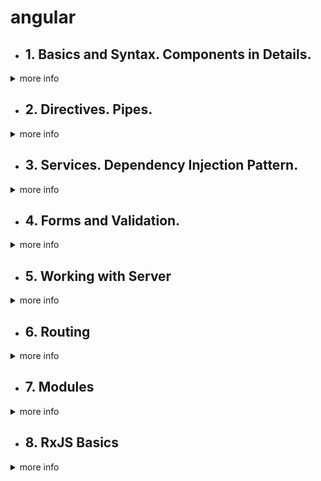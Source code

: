 # angular
- ## 1. Basics and Syntax. Components in Details.
<details>
<summary>more info</summary>

- [ ] [Data-Bindings (interpolation, one-way, two-way)](https://angular.io/guide/binding-syntax).
- [ ] [Component Interaction](https://angular.io/guide/component-interaction).
- [ ] [Lifecycle Hooks](https://angular.io/guide/lifecycle-hooks) (https://angdev.ru/doc/component-lifecycle/).
- [ ] [Change Detection Strategy](https://blogs.halodoc.io/understanding-angular-change-detection-strategy/).
- [ ] [ng-content](https://angular.io/guide/content-projection).

</details>
  
  
- ## 2. Directives. Pipes.
<details><summary>more info</summary>

- [ ] [Directive Types (attribute, structural) ](https://angular.io/guide/attribute-directives).
- [ ] [ng-container](https://angular.io/api/core/ng-container), [ng-template](https://angular.io/api/core/ng-template).
- [ ] [Pure & Impure Pipes](https://medium.com/@ghoul.ahmed5/pure-vs-impure-pipe-in-angular-2152cf073e4d).
- [ ] [Async Pipe](https://angular.io/api/common/AsyncPipe).
- [ ] [Custom Directives & Pipes]().

 </details>
 
 
 - ## 3. Services. Dependency Injection Pattern.
<details><summary>more info</summary>

- [ ] Dependency Injection Pattern:
  - [tutorial](https://www.tektutorialshub.com/angular-tutorial/#services-dependency-injection)
  - [video. Сервисы, внедрение зависимостей – Разбор механизма внедрения зависимостей](https://www.youtube.com/watch?v=fALKYP8voBQ),
  - [video. Angular Dependency Injection – Understanding hierarchical injectors](https://www.youtube.com/watch?v=G8zXugcYd7o),
  - [video. Angular dependency injection in depth – Dependency providers (2021)](https://www.youtube.com/watch?v=T1xmCC4y3xo)).
- [ ] [NOTES](https://github.com/ToMikhail/angular/blob/main/Dependencies%20Injection%20-%20Questions.md)
- [ ] links: [promise vs obsrevable](https://www.youtube.com/watch?v=xCfLfKNbnco&ab_channel=DecodedFrontend);   
             [RxJs switchMap vs mergeMap](https://www.youtube.com/watch?v=qYdKmYp95Jg&t=2s)   
             [RxJs Operators - ExhaustMap vs concatMap](https://www.youtube.com/watch?v=nh13_aPRQ0Q&t=2s)

 </details>
 
 
  - ## 4. Forms and Validation.
<details><summary>more info</summary>
  
  Существует 2 подхода реализации форм:  
  
1. Шаблонный подход (template driven forms);
1. Реактивный подход (Reactive forms). Через controls - это экземпляры класса FornControl, FormGroup, FormArray, FormBuilder;

Различия между template-driven forms и Reactive forms:  
- *Reactive forms* - sync, *template-driven forms* - async; 
- *Reactive forms* - управление происходит в класса модели (component). Богатая API. *template-driven form* - управление происходит в шаблоне (в html)(фактически 2-way binding ( [(ngModel)]='var'));
- *Reactive forms*- для сложных форм. *template-driven form* - для протсоых форм;
- *Reactive forms* - гибкость настроек;

Валидатор (validator) - это функция которая возращает функцию (ValidatorFn) которая получает control и синхронно возвращает карту ошибок проверки, если они есть, в противном случае — null.
  
Валидаторы (validator) для форм бывают:
  
  * встроенные (built-in) - required, email, pattern и minLength;
  * пользовательский (custom validators);  
  и
  * async;
  * sync;
  
- [ ] [NOTES](https://github.com/ToMikhail/angular/blob/main/forms.md)

 </details>
 
 
   - ## 5. Working with Server

<details><summary>more info</summary>
     
***HttpClient***
  
  Общение" с сервером Angular осуществляет через REST-подобные запросы. За это отвечает HttpClientModule.  
  В компонент или сервис (в зависимости от построения архитектуры) импортируется сервис HttpClient.  
  For example:
  ```
  @Injectable()
export class DataService {
  constructor(private http: HttpClient) {}
}
  ```
  
***Методы HTTP запросов***
  
  В архитектуре REST API используются разные методы HTTP запросов. Основные:
  - GET - используется для получения данных с сервера
  - POST - используется для создания новой записи
  - PUT - используется для рьновдления существуюшей записис
  - DELETE -  используется для удаления записи.
  
  >Все методы сервиса HttpClient возвращают тип ***Observable*** это означает, что если при вызове метода, который должен сделать HTTP-запрос, не вызвать метод subscribe(), то ничего не произойдет. Методу subscribe() можно передавать две функции-обработчика, первая выполнится в случае успешного ответа от сервера, вторая - в случае ошибки.
  
***Обработка ошибок***  
  При работе с HttpClient есть можество путей обработать ошибку.
  1 способ. У метода subscribe(callback1 - удачный ответ с сервера(response); *callback2 - возращает ошибку, где мы ее можем обработать:* callback3 - когда stream  закончился). =>
  ```
  http.get('link').subscribe(res => {}, error => {})
  ```
  2 способ. Передать в методе pipe(catchError(err => {return throwError(error)}))
  ```
  return http('link').pipe(catchError(err => { return throwError(error) }))
  ```

***Http Interceptor***

Angular HTTP Interceptor позволяет перехватывать HTTP-запросы перед их отправкой и вносить в них необходимые изменения. То же самое справедливо и для ответов сервера.

Наиболее частое их применение — отправка авторизационных данных, логирование и обработка серверных ошибок.

Создание сервиса начинается с внедрения интерфейса Angular HttpIntrceptor из @angular/common/http и реализации его метода intercept().

intercept() модифицирует исходный запрос и возвращает объект Observable события HttpEvent<any>, который в свою очередь возвращает метод next() объекта типа HttpRequest.

  
- [ ] [NOTES](https://github.com/ToMikhail/angular/blob/main/working-with-server.md)

 </details>
 
  - ## 6. Routing

<details><summary>more info</summary>
  
- Порядок создания routing:
1. Создаем компоненты страницы приложения (страницы или routes);
2. создаем routing модуль, который содержит @NgModule декоратор со свойствами ***imports*** и ***exports***. И в imports передаем пути для строниц (routes).
  ***routes*** - это массив объектов [{},{},{}] со свойствами path: 'путь до строницы', component: имя класса отвечающего за компонент, (это обязательные), и по требованию свойство children: с массивом обхектов (дочерних страниц).   
  Вместо component может идти свойство  ***redirectTo*** c указанием страницы (route) куда необходимо перенаправить в случае неверног гзадание ссылки (ошибка в пути).
>  
```
const routes: Routes = [
  {path: '', component: HomeComponent},
  {path: 'about', component: AboutComponent, children: [
    {path: 'extra', component: AboutExtraComponent}
  ]},
  {path: 'posts', component: PostsComponent},
  {path: 'posts/:id', component: PostComponent},
  {path: '**', redirectTo: ''},
]

@NgModule({
  imports: [RouterModule.forRoot(routes)],
  exports: [RouterModule],
})
export default class AppRoutingModule {}
```
  
  3. Регестрируем созданный модуль с app.module.ts в imports [];
  4. В app.component.html => прописывается тег **router-outlet**  
  
- Директива ***routerLink***   
  Используется вместо href у ссылок. Может навешиваться на любой тег. Осуществляет ререндеринг страницы. 
  
  ```
  [routerLink]="['/posts']"
  ```
  Навигация может быть внутри шаблона через ***routerLink*** и програмной, внутри component.ts (програмное взаимодействие), через (click) в шаблоне.    
  Чтобы работать в .ts с routering необходмо в component в  constructor передать экземпляр класса Router (Можно менять страница через метод router.navigate(['путь'])).   
  Чтобы работать со ссылками необходимо в component в  constructor передать экземпляр класса ActiveRoute(доступ до querryParams, fragment) 
  
- ***Guards (Route Guards)***  - позволяют ограничить доступ к маршрутам на основе определенного условия, например, только авторизованные пользователи с определенным набором прав могут просматривать страницу.
  
  Различают следующие виды guard-ов:
    * CanMatch - разрешает видеть или не видеть  маршрут (route)  - 1-й проверяется в "жизненном цикле" (новый)
    * CanActivate - разрешает/запрещает доступ к маршруту - 4-й проверятеся;;
    * CanActivateChild -разрешает/запрещает доступ к дочернему маршруту - 5-й проверятеся;;
    * CanDeactivate - разрешает/запрещает уход с текущего маршрута - 3-й проверятеся;
    * Resolve - выполняет какое-либо действие перед переходом на маршрут, обычно ожидает данные от сервера - 6-й проверятеся;;
    * CanLoad - разрешает/запрещает загрузку модуля, загружаемого асинхронно - 2-й проверятеся;.
  
  Можно задать много guards для route.
  
- [ ] [NOTES](https://github.com/ToMikhail/angular/blob/main/routing.md)

</details>
  
  
  - ## 7. Modules
  
<details><summary>more info</summary>
  
  Angular имеет модеульную архитектуру, в отличии от React(компонентную). Масшиабиаемость 
  
  Для создания отдетного модуля создаем файл .module.ts в ктором @NgModule  - декортатор и класс.
  
```
@NgModule({
  declarations: [
    AppComponent,
    AboutComponent,
    HomeComponent,
    PostsComponent
  ],
  imports: [
    BrowserModule,
    AppRoutingModule
  ],
  providers: [],
  bootstrap: [AppComponent]
})
export class AppModule { }
```
  
  - declorations: - это массив где решистрируются все компоненты, директивы и пайрыж
  - imports: - это массив, куда импартируются другие модули(BrowserModule? FormsModule, свои созданные модулиж
  - providers - это массив , где регистриуются сервисыж
  - bootstrap - для главного компонента приложения (точка входа).
  
  Для общих сущностей которые используются в разных модулях создается отдельный модуль(обычно в папке shared). Сущности заносятся в declorations (массив) и возвращаются в exports (массив). Затем в imports (массиве) зарегестрировать shared модуль app. и др.
  
  Метод forRoots(routes) - только для app.module;
  Метод forChild(routes) - используется для остальных модулей приложения при маршрутизации.
  
  Для оптимизации и декомпозирования элементов.
  
  Lasy loading - отложенная загрузка.
  
  При работе с разбивкой на модули есть возможность разбивики на части (на chunks). Позволит загружать сначала необходимый для рендеринга компоненет, а при переходе будет загружать тоже необходимый компонет(chunk)
  
  В  app-routing.module.ts доббваить объект с path: '...' и loadChildren: 'link#classModule(класс модуля)'. Новый синтаксиси позволяет передовать функцию (стрелочную):
  
  ```
  loadChildren: () => import('link').then(m => m.AboutPageModule)
  ```
  
  ***Изменить стратегию загрузки*** в app.modile.ts необходимо в app.module.ts
  
  ```
  imports: [
    RouterModule.forRout(routes),
    {preLoadingStrategy:PreloadingAllModules (или noPreloading)}
  ]
  ```
  
    Это позволяет изменить загрузку компонентов. В первую очередь загрузятся все необходимые компоеннеты для рендеринга, а после все остальные (для роутинга). Что бы можно было перехолдить через ссылки без перезагрузок.
  
  
 </details>

  
  - ## 8. RxJS Basics
  
<details><summary>more info</summary>
  
  RxJS представляет собой библиотеку, позволяющую управлять всеми асинхронными операциями и событиями в приложении в стиле реактивного программирования. Мы можем подписаться на stream и отлавливать све что происходит с этим стриомом (все изменения)
  
  1. Observable;
  > Объекты RxJS Observable создаются либо с использованием операторов создания (of, from, fromEvent), либо через конструктор new Observable.

Пример с оператором of().

```
of('Hello').subscribe((vl) => console.log(vl));
  ```
Пример с new Observable.

```
const obs = new Observable((sub) => {
  sub.next(1);

  setTimeout(() => {
    sub.next(3);
    sub.complete();
  }, 500);
});
  
obs.subscribe((vl) => console.log(vl));
  ```
  
  2. Observer;
  >Observer — это объект у которго есть 3 метода (next, error и complete). - это потребитель (subscruber) значений, предоставляемых Observable. Observer — это просто набор обратных вызовов (callbacks funcs), по одному для каждого типа уведомления, доставляемого Observable: next, error и complete. Ниже приведен пример типичного объекта Observer:
  ```
      const observer = {
      next: (val:any) => console.log(val),
      error: (err: any) => console.error('error ', err),
      complete: () => console.log('done')
    }

    obs.subscribe(observer);
  ```
  
  3. Subject
  >Subject является разновидностью объектов Observable. Особенность Subject в том, что он может отправлять данные одновременно множеству "потребителей" (multicasetd), которые могут регистрироваться уже в процессе исполнения Subject, в то время как исполнение стандартного Observable осуществляется уникально (uniquecasted) для каждого его вызова.   
  >Объекты RxJS Subject реализуют принцип работы событий, поддерживая возможность регистрировать неограниченное количество обработчиков отправляемых ими данных.   
  
  ```
  const sbj = new Subject<number>();

sbj.subscribe((vl) => console.log(`1st: ${vl}`));
sbj.next(3);
sbj.subscribe((vl) => console.log(`2nd: ${vl}`));
sbj.next(9);

/*
Результат  в консоли:

1st: 3
1st: 9
2nd: 9
*/
```
  
   В RxJS имеется несколько разновидностей Subject:    
  - BehaviorSubject -  хранит в себе последнее отправленное им значение. Так, каждому новому обработчику в момент регистрации (вызов subscribe()) будет отправлено это значение;   
  - ReplaySubject - в отличие от BehaviorSubject объекты ReplaySubject способны хранить заданное количество последних значений, которое задается при создании объекта;   
  - AsyncSubject - в случае с AsyncSubject "потребителям" передается только последнее значение объекта и только, когда он завершит свое выполнение (вызов complete());   
  - AvoidSubject - если не надо выбаваить ничего а сообщить что стрим закончился (пример).   
  
  4. Scheduler - пока не надо;
  5. Subscription   
  Subscription- это объект, который представляет одноразовый ресурс, обычно выполнение Observable. У подписки есть один важный метод, отмена подписки (unsibscribe()), который не принимает аргументов и просто удаляет ресурс, удерживаемый подпиской.
  Subscription, по сути, просто имеет функцию unsubscribe() для освобождения ресурсов или отмены выполнения Observable.
  
  6. Operator.     
  
  * Оперторов бывает очень много:   
  Операторы высшего порядка(mergeMap, SwichMap, ExhaustMap, concatMap). Вложенные стримы:   
  
>    - mergeMap(flatMap()) - Стрим содержит другие стримы, все стримы важны, если 1-й стрим не закончился, а 2-й начался, то пойдут данные из 2-го стрима, а потом >вернуться к 1-му, и закончат его и перейдут ко второмуж;
>    - SwichMap - если при выполнении 1-го стрима начинается 2-й стрим, то главный стрим убивает 1-й стрим и переходит к выполнению 2-го и т.д.
>    - ExhaustMap - главный прим начал принмать данные 1-го стрима, когда начинают потсопуть данные из 2-го стрима, главный стрим их игнорирует до момента окончания >1-го стрима, и переходит к следующему приходящему стриму (если подойдет 3-й стрим, то будет обрабатываться он, 4-й - значит четвертый);
>    - concatMap() - обслуживает все стримы по очередно, не важно когда через какие интервалы приходили данные от стримов.   
  
  Операторы объединения - позволяют объединять информацию из нескольких observable. Порядок, время и структура выдаваемых значений являются основными различиями между этими операторами:    
>    - forkJoin - получаем объект. Когда нескольок subscriber и необходимо получить только конечные значения каждого из них. Анналог Promise.All;
>    - zip - выдает массив значений после получения поаледнего;
>    - combineLatest() - выдает массив последних значений стримов, при получении одного из них.     
  
  Операторы создания - Эти операторы позволяют создавать observable практически из чего угодно. От общих до конкретных вариантов использования вы можете и поощряете превращать все в поток.   
>    - of() - выдает стрим переданных в него значений (строки, числа, массив и т.д.);
>    - from() - 1) для конвертации Promise в Observable. 2) для получения значений элементов переданного массива. 3) передванного объекта. Любых перебираемых >итерируемых объектов;
>    - fromEvent() - Превратить событие в наблюдаемую последовательность ( const source = fromEvent(document, 'click'); );
>    - interval() - Выдавать числа последовательно в зависимости от предоставленного таймфрейма ( const source = interval(1000); )
  
-  [ ]  [Hot observable vs Cold Observable](https://www.youtube.com/watch?v=oKqcL-iMITY&t=14s&ab_channel=DecodedFrontend)   
  
 ***Cold Observable (lazy) (unicated)*** - начинают передовать данные только когда мы подпишимся(выполним метод subscribe()) на них. Каждый subscribe() создает отдельный контекст выполнения Observable (пример с получением Math.random - каждый subscribe() вернет разное значение). Создает и активирует данные в Observable;  
  ***Hot observeable (multycasted)*** - получают данные всегда, независмо сделали мы подписку или нет (subscribe()). Создает и активирует данные вне Observable;   
  ***Warm observeable (подогретый)*** - cold observable можно подогреть. Используя оператор multicasted() куда мы передвем Subject(). Затем объединяем два стрима с помощью метожа connect();   
  
-  [ ] Из Promise в Observable можно перевести через оператор from()
  
-  [ ] Разница между Promise и  observable   
  Promise выполнили один раз и уничтожили данные, Observable - это стрим , кторый можно использовать много раз.   
  
-  [ ] Как отписаться от стрима?   
  1. Отписаться от стрима через метод unsubscribe()[https://blog.bitsrc.io/6-ways-to-unsubscribe-from-observables-in-angular-ab912819a78f];
  1. Опрераторы take() и first():     
  * take(num) - где num - это количество получаемых входных данных;
  * takeUntil(notifier);
  * takeWhile(val => val < 5);
  * first() - если без аргументов то выдаст первое приходящее значение. если first(val => val === 5) - получим только 5.
  
- [ ] links:   
https://www.youtube.com/watch?v=xCfLfKNbnco&ab_channel=DecodedFrontend   
https://www.youtube.com/watch?v=qYdKmYp95Jg&t=2s&ab_channel=DecodedFrontend (HOO)   
https://www.youtube.com/watch?v=nh13_aPRQ0Q&t=2s&ab_channel=DecodedFrontend (HOO)   
https://www.youtube.com/watch?v=oKqcL-iMITY&t=14s&ab_channel=DecodedFrontend (Hot vs Cold)   
https://rxjs.dev/guide/overview (Documentation)   
https://rxviz.com/ (RxJS Sandbox)
 </details>
